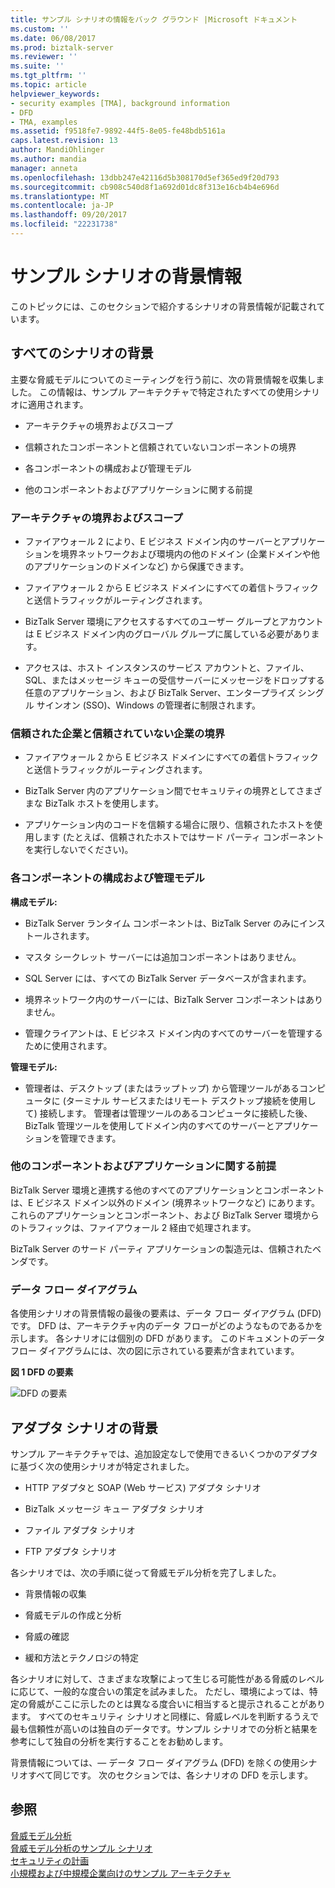 ```yaml
---
title: サンプル シナリオの情報をバック グラウンド |Microsoft ドキュメント
ms.custom: ''
ms.date: 06/08/2017
ms.prod: biztalk-server
ms.reviewer: ''
ms.suite: ''
ms.tgt_pltfrm: ''
ms.topic: article
helpviewer_keywords:
- security examples [TMA], background information
- DFD
- TMA, examples
ms.assetid: f9518fe7-9892-44f5-8e05-fe48bdb5161a
caps.latest.revision: 13
author: MandiOhlinger
ms.author: mandia
manager: anneta
ms.openlocfilehash: 13dbb247e42116d5b308170d5ef365ed9f20d793
ms.sourcegitcommit: cb908c540d8f1a692d01dc8f313e16cb4b4e696d
ms.translationtype: MT
ms.contentlocale: ja-JP
ms.lasthandoff: 09/20/2017
ms.locfileid: "22231738"
---
```

# <a name="background-information-for-sample-scenarios"></a>サンプル シナリオの背景情報
このトピックには、このセクションで紹介するシナリオの背景情報が記載されています。  
  
## <a name="background-for-all-scenarios"></a>すべてのシナリオの背景  
 主要な脅威モデルについてのミーティングを行う前に、次の背景情報を収集しました。 この情報は、サンプル アーキテクチャで特定されたすべての使用シナリオに適用されます。  
  
-   アーキテクチャの境界およびスコープ  
  
-   信頼されたコンポーネントと信頼されていないコンポーネントの境界  
  
-   各コンポーネントの構成および管理モデル  
  
-   他のコンポーネントおよびアプリケーションに関する前提  
  
### <a name="boundaries-and-scope-of-the-architecture"></a>アーキテクチャの境界およびスコープ  
  
-   ファイアウォール 2 により、E ビジネス ドメイン内のサーバーとアプリケーションを境界ネットワークおよび環境内の他のドメイン (企業ドメインや他のアプリケーションのドメインなど) から保護できます。  
  
-   ファイアウォール 2 から E ビジネス ドメインにすべての着信トラフィックと送信トラフィックがルーティングされます。  
  
-   BizTalk Server 環境にアクセスするすべてのユーザー グループとアカウントは E ビジネス ドメイン内のグローバル グループに属している必要があります。  
  
-   アクセスは、ホスト インスタンスのサービス アカウントと、ファイル、SQL、またはメッセージ キューの受信サーバーにメッセージをドロップする任意のアプリケーション、および BizTalk Server、エンタープライズ シングル サインオン (SSO)、Windows の管理者に制限されます。  
  
### <a name="boundaries-between-trusted-and-untrusted-companies"></a>信頼された企業と信頼されていない企業の境界  
  
-   ファイアウォール 2 から E ビジネス ドメインにすべての着信トラフィックと送信トラフィックがルーティングされます。  
  
-   BizTalk Server 内のアプリケーション間でセキュリティの境界としてさまざまな BizTalk ホストを使用します。  
  
-   アプリケーション内のコードを信頼する場合に限り、信頼されたホストを使用します (たとえば、信頼されたホストではサード パーティ コンポーネントを実行しないでください)。  
  
### <a name="configuration-and-administration-model-for-each-component"></a>各コンポーネントの構成および管理モデル  
 **構成モデル:**  
  
-   BizTalk Server ランタイム コンポーネントは、BizTalk Server のみにインストールされます。  
  
-   マスタ シークレット サーバーには追加コンポーネントはありません。  
  
-   SQL Server には、すべての BizTalk Server データベースが含まれます。  
  
-   境界ネットワーク内のサーバーには、BizTalk Server コンポーネントはありません。  
  
-   管理クライアントは、E ビジネス ドメイン内のすべてのサーバーを管理するために使用されます。  
  
 **管理モデル:**  
  
-   管理者は、デスクトップ (またはラップトップ) から管理ツールがあるコンピュータに (ターミナル サービスまたはリモート デスクトップ接続を使用して) 接続します。 管理者は管理ツールのあるコンピュータに接続した後、BizTalk 管理ツールを使用してドメイン内のすべてのサーバーとアプリケーションを管理できます。  
  
### <a name="assumptions-about-other-components-and-applications"></a>他のコンポーネントおよびアプリケーションに関する前提  
 BizTalk Server 環境と連携する他のすべてのアプリケーションとコンポーネントは、E ビジネス ドメイン以外のドメイン (境界ネットワークなど) にあります。 これらのアプリケーションとコンポーネント、および BizTalk Server 環境からのトラフィックは、ファイアウォール 2 経由で処理されます。  
  
 BizTalk Server のサード パーティ アプリケーションの製造元は、信頼されたベンダです。  
  
### <a name="data-flow-diagrams"></a>データ フロー ダイアグラム  
 各使用シナリオの背景情報の最後の要素は、データ フロー ダイアグラム (DFD) です。 DFD は、アーキテクチャ内のデータ フローがどのようなものであるかを示します。 各シナリオには個別の DFD があります。 このドキュメントのデータ フロー ダイアグラムには、次の図に示されている要素が含まれています。  
  
 **図 1 DFD の要素**  
  
 ![DFD の要素](../core/media/tdi-sec-dfd-legend.gif "TDI_Sec_DFD_Legend")  
  
## <a name="background-for-adapter-scenarios"></a>アダプタ シナリオの背景  
 サンプル アーキテクチャでは、追加設定なしで使用できるいくつかのアダプタに基づく次の使用シナリオが特定されました。  
  
-   HTTP アダプタと SOAP (Web サービス) アダプタ シナリオ  
  
-   BizTalk メッセージ キュー アダプタ シナリオ  
  
-   ファイル アダプタ シナリオ  
  
-   FTP アダプタ シナリオ  
  
 各シナリオでは、次の手順に従って脅威モデル分析を完了しました。  
  
-   背景情報の収集  
  
-   脅威モデルの作成と分析  
  
-   脅威の確認  
  
-   緩和方法とテクノロジの特定  
  
 各シナリオに対して、さまざまな攻撃によって生じる可能性がある脅威のレベルに応じて、一般的な度合いの策定を試みました。 ただし、環境によっては、特定の脅威がここに示したのとは異なる度合いに相当すると提示されることがあります。 すべてのセキュリティ シナリオと同様に、脅威レベルを判断するうえで最も信頼性が高いのは独自のデータです。サンプル シナリオでの分析と結果を参考にして独自の分析を実行することをお勧めします。  
  
 背景情報については、— データ フロー ダイアグラム (DFD) を除くの使用シナリオすべて同じです。 次のセクションでは、各シナリオの DFD を示します。  
  
## <a name="see-also"></a>参照  
 [脅威モデル分析](../core/threat-model-analysis.md)   
 [脅威モデル分析のサンプル シナリオ](../core/sample-scenarios-for-threat-model-analysis.md)   
 [セキュリティの計画](../core/planning-for-security.md)   
 [小規模および中規模企業向けのサンプル アーキテクチャ](../core/sample-architectures-for-small-medium-sized-companies.md)